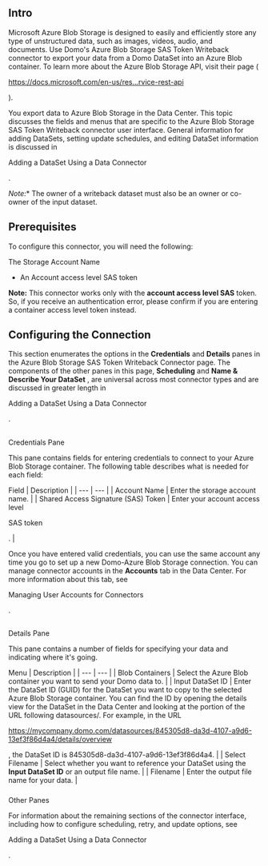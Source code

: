 

Intro
-------

Microsoft Azure Blob Storage is designed to easily and efficiently store any type of unstructured data, such as images, videos, audio, and documents. Use Domo's Azure Blob Storage SAS Token Writeback connector to export your data from a Domo DataSet into an Azure Blob container. To learn more about the Azure Blob Storage API, visit their page (

https://docs.microsoft.com/en-us/res...rvice-rest-api

).


 You export data to Azure Blob Storage in the Data Center. This topic discusses the fields and menus that are specific to the Azure Blob Storage SAS Token Writeback connector user interface. General information for adding DataSets, setting update schedules, and editing DataSet information is discussed in

Adding a DataSet Using a Data Connector

.

*Note:**
 The owner of a writeback dataset must also be an owner or co-owner of the input dataset.

Prerequisites
---------------

To configure this connector, you will need the following:

 The Storage Account Name
* An Account access level SAS token


**Note:**
 This connector works only with the
 **account access level SAS**
 token. So, if you receive an authentication error, please confirm if you are entering a container access level token instead.

Configuring the Connection
----------------------------

This section enumerates the options in the
 ****Credentials****
 and
 ****Details****
 panes in the Azure Blob Storage SAS Token Writeback Connector page. The components of the other panes in this page,
 ****Scheduling****
 and
 ****Name & Describe Your DataSet****
 , are universal across most connector types and are discussed in greater length in

Adding a DataSet Using a Data Connector

.

##
 Credentials Pane

This pane contains fields for entering credentials to connect to your Azure Blob Storage container. The following table describes what is needed for each field:


 Field
  |
 Description
  |
| --- | --- |
|
 Account Name
  |
 Enter the storage account name.
  |
|
 Shared Access Signature (SAS) Token
  |
 Enter your account access level

SAS token

.
  |

Once you have entered valid credentials, you can use the same account any time you go to set up a new Domo-Azure Blob Storage connection. You can manage connector accounts in the
 ****Accounts****
 tab in the Data Center. For more information about this tab, see

Managing User Accounts for Connectors

.

##
 Details Pane

This pane contains a number of fields for specifying your data and indicating where it's going.


 Menu
  |
 Description
  |
| --- | --- |
|
 Blob Containers
  |
 Select the Azure Blob container you want to send your Domo data to.
  |
|
 Input DataSet ID
  |
 Enter the DataSet ID (GUID) for the DataSet you want to copy to the selected Azure Blob Storage container. You can find the ID by opening the details view for the DataSet in the Data Center and looking at the portion of the URL following datasources/. For example, in the URL

https://mycompany.domo.com/datasources/845305d8-da3d-4107-a9d6-13ef3f86d4a4/details/overview

, the DataSet ID is 845305d8-da3d-4107-a9d6-13ef3f86d4a4.
  |
|
 Select Filename
  |
 Select whether you want to reference your DataSet using the
 ********Input DataSet ID********
 or an output file name.
  |
|
 Filename
  |
 Enter the output file name for your data.
  |


###
 Other Panes

For information about the remaining sections of the connector interface, including how to configure scheduling, retry, and update options, see

Adding a DataSet Using a Data Connector

.

